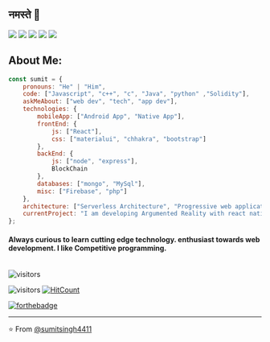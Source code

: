 ## नमस्ते 🙏
[![](https://img.shields.io/badge/LinkedIn-sumitsingh-blue)](https://www.linkedin.com/in/sumit-singh-81a73817a/)
[![](https://img.shields.io/badge/Gmail-sumitsingh841208-red)](mailto:sumitsingh841208@gmail.com)
[![](https://img.shields.io/badge/HackerRank-mega4411-brightgreen)](https://www.hackerrank.com/ayushkumar_25)
[![](https://img.shields.io/badge/Codechef-mega4411-brown)](https://www.codechef.com/users/mega4411)
[![](https://img.shields.io/badge/leetcode-mega4411-yellow)](https://leetcode.com/mega4411/)


## About Me:

```javascript
const sumit = {
    pronouns: "He" | "Him",
    code: ["Javascript", "c++", "c", "Java", "python" ,"Solidity"],
    askMeAbout: ["web dev", "tech", "app dev"],
    technologies: {
        mobileApp: ["Android App", "Native App"],
        frontEnd: {
            js: ["React"],
            css: ["materialui", "chhakra", "bootstrap"]
        },
        backEnd: {
            js: ["node", "express"], 
            BlockChain
        },
        databases: ["mongo", "MySql"],
        misc: ["Firebase", "php"]
    },
    architecture: ["Serverless Architecture", "Progressive web applications", "Single page applications"],
    currentProject: "I am developing Argumented Reality with react native with help of react-viro"
};
```
#### Always curious to learn cutting edge technology.  enthusiast towards web development. I like Competitive programming.  <br> <br>

![visitors](https://visitor-badge.glitch.me/badge?page_id=sumitsingh4411.sumitsingh4411) <br>


![visitors](https://visitor-badge.glitch.me/badge?page_id=sumitsingh4411.sumitsingh4411)
[![HitCount](http://hits.dwyl.com/sumitsingh4411/sumitsingh4411/sumitsingh4411.svg)](http://hits.dwyl.com/sumitsingh4411/sumitsingh4411/sumitsingh4411) <br>


[![forthebadge](https://forthebadge.com/images/badges/built-with-love.svg)](https://forthebadge.com)

---

⭐️ From [@sumitsingh4411](https://github.com/sumitsingh4411)

<!-- TO make screenshot of your code, copy below link:  
https://carbon.now.sh/ -->
